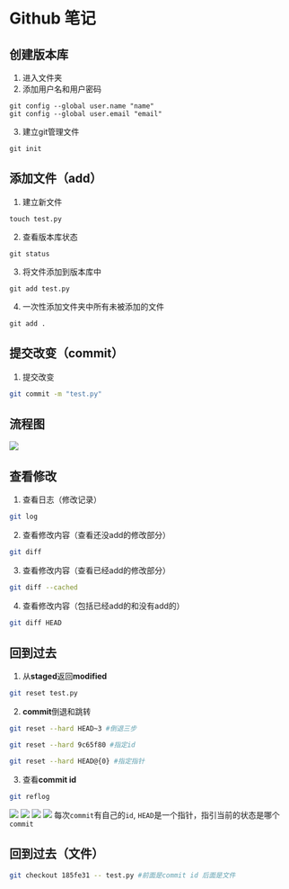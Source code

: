 # Github 笔记

## 创建版本库
1. 进入文件夹
2. 添加用户名和用户密码
```bash{cmd}
git config --global user.name "name"
git config --global user.email "email"
```
3. 建立git管理文件
```bash{cmd}
git init
```
## 添加文件（add）
1. 建立新文件
```bash{cmd}
touch test.py
```
2. 查看版本库状态
```bash{cmd}
git status
```
3. 将文件添加到版本库中
```bash{cmd}
git add test.py
```
4. 一次性添加文件夹中所有未被添加的文件
```bash{cmd}
git add .
```
## 提交改变（commit）
1. 提交改变
```bash
git commit -m "test.py"
```
## 流程图
![](https://morvanzhou.github.io/static/results/git/2-1-1.png)

## 查看修改

1. 查看日志（修改记录）
```bash
git log
```
2. 查看修改内容（查看还没add的修改部分）
```bash
git diff
```
3. 查看修改内容（查看已经add的修改部分）
```bash
git diff --cached
```
4. 查看修改内容（包括已经add的和没有add的）
```bash
git diff HEAD
```
## 回到过去

1. 从**staged**返回**modified**
```bash
git reset test.py
```
2. **commit**倒退和跳转
```bash
git reset --hard HEAD~3 #倒退三步
```
```bash
git reset --hard 9c65f80 #指定id
```
```bash
git reset --hard HEAD@{0} #指定指针
```
3. 查看**commit id**
```bash
git reflog
```
![](https://morvanzhou.github.io/static/results/git/2-2-1.png)
![](https://morvanzhou.github.io/static/results/git/2-2-2.png)
![](https://morvanzhou.github.io/static/results/git/2-2-3.png)
![](https://morvanzhou.github.io/static/results/git/2-2-4.png)
每次`commit`有自己的`id`, `HEAD`是一个指针，指引当前的状态是哪个`commit`

## 回到过去（文件）

```bash
git checkout 185fe31 -- test.py #前面是commit id 后面是文件
```





